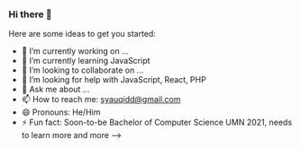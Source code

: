 ### Hi there 👋

Here are some ideas to get you started:

- 🔭 I’m currently working on ...
- 🌱 I’m currently learning JavaScript
- 👯 I’m looking to collaborate on ...
- 🤔 I’m looking for help with JavaScript, React, PHP
- 💬 Ask me about ...
- 📫 How to reach me: syauqidd@gmail.com
- 😄 Pronouns: He/Him
- ⚡ Fun fact: Soon-to-be Bachelor of Computer Science UMN 2021, needs to learn more and more
-->
